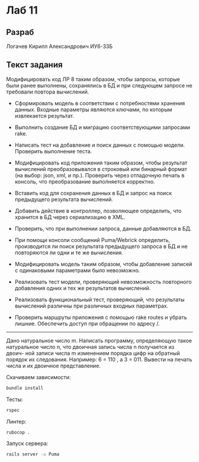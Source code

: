 # Лаб 11

## Разраб

Логачев Кирилл Александрович ИУ6-33Б

## Текст задания

Модифицировать код ЛР 8 таким образом, чтобы запросы, которые были ранее выполнены, сохранялись в БД и при следующем запросе не требовали повтора вычислений.

  -  Сформировать модель в соответствии с потребностями хранения данных. Входные параметры являются ключами, по которым извлекается результат.

  -  Выполнить создание БД и миграцию соответствующими запросами rake.

  -  Написать тест на добавление и поиск данных с помощью модели. Проверить выполнение теста.

  -  Модифицировать код приложения таким образом, чтобы результат вычислений преобразовывался в строковый или бинарный формат (на выбор: json, xml, и пр.). Проверить через отладочную печать в консоль, что преобразование выполняется корректно.

  -  Вставить код для сохранения данных в БД и запрос на поиск предыдущего результата вычислений.

  -  Добавить действие в контроллер, позволяющее определить, что хранится в БД через сериализацию в XML.

  -  Проверить, что при выполнении запроса, данные добавляются в БД.

  - При помощи консоли сообщений Puma/Webrick определить, производится ли поиск результата предыдущего запроса в БД и не повторяются ли одни и те же вычисления.

  -  Модифицировать модель таким образом, чтобы добавление записей с одинаковыми параметрами было невозможно.

  -  Реализовать тест модели, проверяющий невозможность повторного добавления одних и тех же результатов вычислений.

  -  Реализовать функциональный тест, проверяющий, что результаты вычислений различны при различных входных параметрах.

  -  Проверить маршруты приложения с помощью rake routes и убрать лишние. Обеспечить доступ при обращении по адресу /.

---

Дано натуральное число m. Написать программу, определяющую такое натуральное число n, что двоичная запись числа n получается из двоич- ной записи числа m изменением порядка цифр на обратный порядок их следования. Например: 6 = 110 , а 3 = 011. Вывести на печать числа и их двоичное представление.

Скачиваем зависимости:

```bash
bundle install
```

Тесты:

```bash
rspec
```

Линтер:

```bash
rubocop .
```

Запуск сервера:

```bash
rails server -u Puma
```

